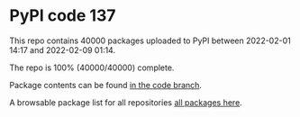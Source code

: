 # PyPI code 137

This repo contains 40000 packages uploaded to PyPI between 
2022-02-01 14:17 and 2022-02-09 01:14.

The repo is 100% (40000/40000) complete.

Package contents can be found [in the code branch](https://github.com/pypi-data/pypi-mirror-137/tree/code/packages).

A browsable package list for all repositories [all packages here](https://pypi-data.github.io/website/repositories/pypi-mirror-137).


